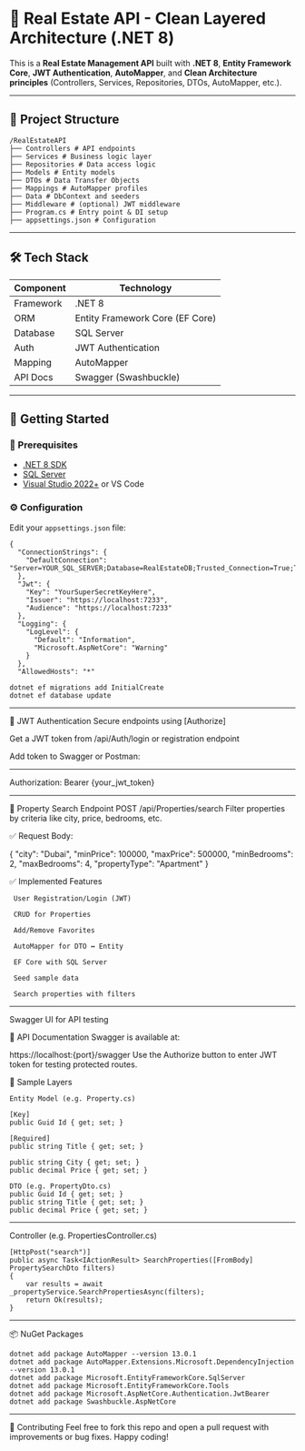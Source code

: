 # 🏡 Real Estate API - Clean Layered Architecture (.NET 8)

This is a **Real Estate Management API** built with **.NET 8**, **Entity Framework Core**, **JWT Authentication**, **AutoMapper**, and **Clean Architecture principles** (Controllers, Services, Repositories, DTOs, AutoMapper, etc.).

---

## 📂 Project Structure

```
/RealEstateAPI
├── Controllers # API endpoints
├── Services # Business logic layer
├── Repositories # Data access logic
├── Models # Entity models
├── DTOs # Data Transfer Objects
├── Mappings # AutoMapper profiles
├── Data # DbContext and seeders
├── Middleware # (optional) JWT middleware
├── Program.cs # Entry point & DI setup
├── appsettings.json # Configuration

```

---

## 🛠️ Tech Stack

| Component         | Technology                            |
|------------------|----------------------------------------|
| Framework        | .NET 8                                 |
| ORM              | Entity Framework Core (EF Core)        |
| Database         | SQL Server                             |
| Auth             | JWT Authentication                     |
| Mapping          | AutoMapper                             |
| API Docs         | Swagger (Swashbuckle)                  |

---

## 🚀 Getting Started

### 🔧 Prerequisites

- [.NET 8 SDK](https://dotnet.microsoft.com/en-us/download/dotnet/8.0)
- [SQL Server](https://www.microsoft.com/en-us/sql-server/sql-server-downloads)
- [Visual Studio 2022+](https://visualstudio.microsoft.com/) or VS Code

### ⚙️ Configuration

Edit your `appsettings.json` file:

```
{
  "ConnectionStrings": {
    "DefaultConnection": "Server=YOUR_SQL_SERVER;Database=RealEstateDB;Trusted_Connection=True;TrustServerCertificate=True"
  },
  "Jwt": {
    "Key": "YourSuperSecretKeyHere",
    "Issuer": "https://localhost:7233",
    "Audience": "https://localhost:7233"
  },
  "Logging": {
    "LogLevel": {
      "Default": "Information",
      "Microsoft.AspNetCore": "Warning"
    }
  },
  "AllowedHosts": "*"

dotnet ef migrations add InitialCreate
dotnet ef database update

```
---



🔐 JWT Authentication
Secure endpoints using [Authorize]

Get a JWT token from /api/Auth/login or registration endpoint

Add token to Swagger or Postman:

---
Authorization: Bearer {your_jwt_token}

---

🔎 Property Search Endpoint
POST /api/Properties/search
Filter properties by criteria like city, price, bedrooms, etc.

✅ Request Body:

{
  "city": "Dubai",
  "minPrice": 100000,
  "maxPrice": 500000,
  "minBedrooms": 2,
  "maxBedrooms": 4,
  "propertyType": "Apartment"
}


✅ Implemented Features

```
 User Registration/Login (JWT)

 CRUD for Properties

 Add/Remove Favorites

 AutoMapper for DTO ↔ Entity

 EF Core with SQL Server

 Seed sample data

 Search properties with filters

```
---

 Swagger UI for API testing

🧪 API Documentation
Swagger is available at:


https://localhost:{port}/swagger
Use the Authorize button to enter JWT token for testing protected routes.

🧱 Sample Layers

```
Entity Model (e.g. Property.cs)

[Key]
public Guid Id { get; set; }

[Required]
public string Title { get; set; }

public string City { get; set; }
public decimal Price { get; set; }

DTO (e.g. PropertyDto.cs)
public Guid Id { get; set; }
public string Title { get; set; }
public decimal Price { get; set; }
```

---

Controller (e.g. PropertiesController.cs)

```
[HttpPost("search")]
public async Task<IActionResult> SearchProperties([FromBody] PropertySearchDto filters)
{
    var results = await _propertyService.SearchPropertiesAsync(filters);
    return Ok(results);
}
```
---

📦 NuGet Packages
```
dotnet add package AutoMapper --version 13.0.1
dotnet add package AutoMapper.Extensions.Microsoft.DependencyInjection --version 13.0.1
dotnet add package Microsoft.EntityFrameworkCore.SqlServer
dotnet add package Microsoft.EntityFrameworkCore.Tools
dotnet add package Microsoft.AspNetCore.Authentication.JwtBearer
dotnet add package Swashbuckle.AspNetCore

```


---
🤝 Contributing
Feel free to fork this repo and open a pull request with improvements or bug fixes. Happy coding!



